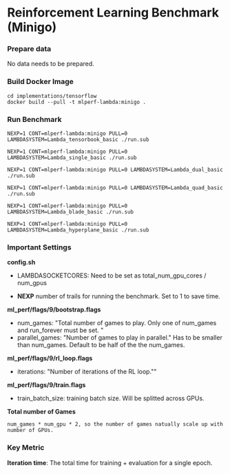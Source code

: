 # Reinforcement Learning Benchmark (Minigo)

### Prepare data
No data needs to be prepared.

### Build Docker Image

```
cd implementations/tensorflow
docker build --pull -t mlperf-lambda:minigo .
```


### Run Benchmark

```
NEXP=1 CONT=mlperf-lambda:minigo PULL=0 LAMBDASYSTEM=Lambda_tensorbook_basic ./run.sub

NEXP=1 CONT=mlperf-lambda:minigo PULL=0 LAMBDASYSTEM=Lambda_single_basic ./run.sub

NEXP=1 CONT=mlperf-lambda:minigo PULL=0 LAMBDASYSTEM=Lambda_dual_basic ./run.sub

NEXP=1 CONT=mlperf-lambda:minigo PULL=0 LAMBDASYSTEM=Lambda_quad_basic ./run.sub

NEXP=1 CONT=mlperf-lambda:minigo PULL=0 LAMBDASYSTEM=Lambda_blade_basic ./run.sub

NEXP=1 CONT=mlperf-lambda:minigo PULL=0 LAMBDASYSTEM=Lambda_hyperplane_basic ./run.sub
```

### Important Settings

__config.sh__
- LAMBDASOCKETCORES: Need to be set as total_num_gpu_cores / num_gpus

- __NEXP__ number of trails for running the benchmark. Set to 1 to save time.

__ml_perf/flags/9/bootstrap.flags__
- num_games: "Total number of games to play. Only one of num_games and run_forever must be set. "
- parallel_games: "Number of games to play in parallel." Has to be smaller than num_games. Default to be half of the the num_games.

__ml_perf/flags/9/rl_loop.flags__
- iterations: "Number of iterations of the RL loop.""

__ml_perf/flags/9/train.flags__
- train_batch_size: training batch size. Will be splitted across GPUs. 

__Total number of Games__

```
num_games * num_gpu * 2, so the number of games natually scale up with number of GPUs.
```

### Key Metric

__Iteration time__: The total time for training + evaluation for a single epoch.




